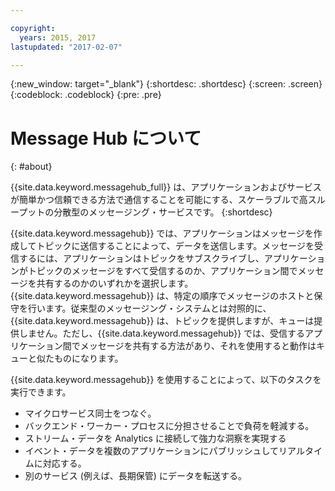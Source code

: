 ```yaml
---

copyright:
  years: 2015, 2017
lastupdated: "2017-02-07"

---
```


{:new_window: target="_blank"}
{:shortdesc: .shortdesc}
{:screen: .screen}
{:codeblock: .codeblock}
{:pre: .pre}

# Message Hub について
{: #about}

{{site.data.keyword.messagehub_full}} は、アプリケーションおよびサービスが簡単かつ信頼できる方法で通信することを可能にする、スケーラブルで高スループットの分散型のメッセージング・サービスです。
{:shortdesc}

{{site.data.keyword.messagehub}} では、アプリケーションはメッセージを作成してトピックに送信することによって、データを送信します。メッセージを受信するには、アプリケーションはトピックをサブスクライブし、アプリケーションがトピックのメッセージをすべて受信するのか、アプリケーション間でメッセージを共有するのかのいずれかを選択します。
{{site.data.keyword.messagehub}} は、特定の順序でメッセージのホストと保守を行います。従来型のメッセージング・システムとは対照的に、{{site.data.keyword.messagehub}} は、トピックを提供しますが、キューは提供しません。ただし、{{site.data.keyword.messagehub}} では、受信するアプリケーション間でメッセージを共有する方法があり、それを使用すると動作はキューと似たものになります。

{{site.data.keyword.messagehub}} を使用することによって、以下のタスクを実行できます。

* マイクロサービス同士をつなぐ。
* バックエンド・ワーカー・プロセスに分担させることで負荷を軽減する。
* ストリーム・データを Analytics に接続して強力な洞察を実現する
* イベント・データを複数のアプリケーションにパブリッシュしてリアルタイムに対応する。
* 別のサービス (例えば、長期保管) にデータを転送する。
